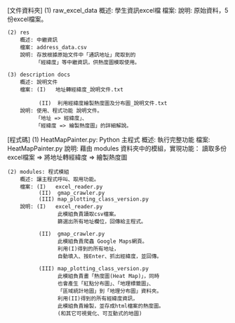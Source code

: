 [文件資料夾]
    (1) raw_excel_data
        概述: 學生資訊excel檔
        檔案: 
        說明: 原始資料，5份excel檔案。

    (2) res
        概述: 中繼資訊
        檔案: address_data.csv
        說明: 存放根據原始文件中「通訊地址」爬取到的
             「經緯度」等中繼資訊，供熱度圖模取使用。

    (3) description docs
        概述: 說明文件
        檔案: (I)   地址轉經緯度_說明文件.txt

              (II)  利用經緯度繪製熱度圖及分布圖_說明文件.txt
        說明: 使用、程式功能 說明文件。
             「地址 => 經緯度」、
             「經緯度 => 繪製熱度圖」的詳細解說。

[程式碼]
    (1) HeatMapPainter.py: Python 主程式
        概述: 執行完整功能
        檔案: HeatMapPainter.py
        說明: 藉由 modules 資料夾中的模組，實現功能：
              讀取多份excel檔案 
              => 將地址轉經緯度 
              => 繪製熱度圖

    (2) modules: 程式模組
        概述: 讓主程式呼叫、取用功能。 
        檔案: (I)   excel_reader.py
              (II)  gmap_crawler.py
              (III) map_plotting_class_version.py
        說明: (I)   excel_reader.py
                    此模組負責讀取csv檔案。
                    篩選出所有地址欄位，回傳給主程式。

              (II)  gmap_crawler.py
                    此模組負責爬蟲 Google Maps網頁。
                    利用(I)得到的所有地址，
                    自動填入、按Enter、抓出經緯度，並回傳。

              (III) map_plotting_class_version.py
                    此模組負責畫「熱度圖(Heat Map)」，同時
                    也會產生「紅點分布圖」、「地理標籤圖」、
                    「區域統計地圖」到「地理分布圖」資料夾。
                    利用(II)得到的所有經緯度資訊，
                    此模組負責繪製，並存成html檔案的熱度圖。
                    (和其它可視覺化、可互動式的地圖)
